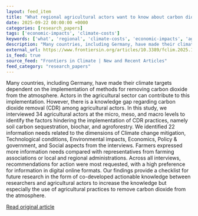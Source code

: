 ```yaml
---
layout: feed_item
title: "What regional agricultural actors want to know about carbon dioxide removal in Northern Germany"
date: 2025-09-22 00:00:00 +0000
categories: [research_papers]
tags: ['economic-impacts', 'climate-costs']
keywords: ['what', 'regional', 'climate-costs', 'economic-impacts', 'agricultural']
description: "Many countries, including Germany, have made their climate targets dependent on the implementation of methods for removing carbon dioxide from the atmosphere"
external_url: https://www.frontiersin.org/articles/10.3389/fclim.2025.1627432
is_feed: true
source_feed: "Frontiers in Climate | New and Recent Articles"
feed_category: "research_papers"
---
```


Many countries, including Germany, have made their climate targets dependent on the implementation of methods for removing carbon dioxide from the atmosphere. Actors in the agricultural sector can contribute to this implementation. However, there is a knowledge gap regarding carbon dioxide removal (CDR) among agricultural actors. In this study, we interviewed 34 agricultural actors at the micro, meso, and macro levels to identify the factors hindering the implementation of CDR practices, namely soil carbon sequestration, biochar, and agroforestry. We identified 22 information needs related to the dimensions of Climate change mitigation, Technological conditions, Environmental impacts, Economics, Policy & government, and Social aspects from the interviews. Farmers expressed more information needs compared with representatives from farming associations or local and regional administrations. Across all interviews, recommendations for action were most requested, with a high preference for information in digital online formats. Our findings provide a checklist for future research in the form of co-developed actionable knowledge between researchers and agricultural actors to increase the knowledge but especially the use of agricultural practices to remove carbon dioxide from the atmosphere.

[Read original article](https://www.frontiersin.org/articles/10.3389/fclim.2025.1627432)
